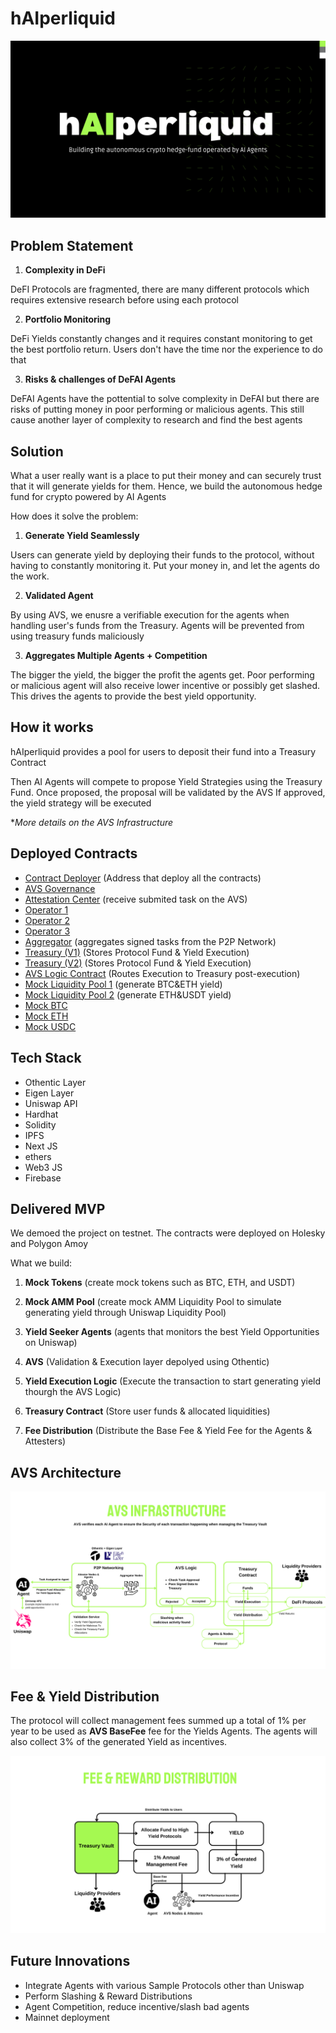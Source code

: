 # h**AI**perliquid

![](img/title.png)

## Problem Statement

1. **Complexity in DeFi**

DeFI Protocols are fragmented, there are many different protocols which requires extensive research before using each protocol

2. **Portfolio Monitoring**

DeFi Yields constantly changes and it requires constant monitoring to get the best portfolio return. Users don't have the time nor the experience to do that

3. **Risks & challenges of DeFAI Agents**

DeFAI Agents have the pottential to solve complexity in DeFAI but there are risks of putting money in poor performing or malicious agents. This still cause another layer of complexity to research and find the best agents
 

## Solution

What a user really want is a place to put their money and can securely trust that it will generate yields for them. Hence, we build the autonomous hedge fund for crypto powered by AI Agents

How does it solve the problem:

1. **Generate Yield Seamlessly**

Users can generate yield by deploying their funds to the protocol, without having to constantly monitoring it. Put your money in, and let the agents do the work.

2. **Validated Agent**

By using AVS, we enusre a verifiable execution for the agents when handling user's funds from the Treasury. Agents will be prevented from using treasury funds maliciously

3. **Aggregates Multiple Agents + Competition**

The bigger the yield, the bigger the profit the agents get. Poor performing or malicious agent will also receive lower incentive or possibly get slashed. This drives the agents to provide the best yield opportunity.


## How it works

hAIperliquid provides a pool for users to deposit their fund into a Treasury Contract

Then AI Agents will compete to propose Yield Strategies using the Treasury Fund.
Once proposed, the proposal will be validated by the AVS
If approved, the yield strategy will be executed

**More details on the AVS Infrastructure*

## Deployed Contracts

- [Contract Deployer](https://amoy.polygonscan.com/address/0x74EF2a3c2CC1446643Ab59e5b65dd86665521F1c) (Address that deploy all the contracts)
- [AVS Governance](https://holesky.etherscan.io/address/0xEa8C96d14055a076547CC3e88eE36404B224ef71)
- [Attestation Center](https://amoy.polygonscan.com/address/0x426b372645E195eaB6AEa117D106a9e2766F373e) (receive submited task on the AVS)
- [Operator 1](https://holesky.etherscan.io/address/0x7151FF7b655749998b843Cb1C817a43C28f46cB9)
- [Operator 2](https://holesky.etherscan.io/address/0xA04C1159e8f5121f612745C593D3d076a0220CD4)
- [Operator 3](https://holesky.etherscan.io/address/0x0a1d3b31cDE4a1D1Ca01a775B577904d97659736)
- [Aggregator](https://amoy.polygonscan.com/address/0x7151FF7b655749998b843Cb1C817a43C28f46cB9) (aggregates signed tasks from the P2P Network)
- [Treasury (V1)](https://amoy.polygonscan.com/address/0xC289d9d42A4d10D0E84e82D7Aa23d28F0Cab2d0d) (Stores Protocol Fund & Yield Execution)
- [Treasury (V2)](https://amoy.polygonscan.com/address/0x649991C41B44A92DE5909202378F6Ea4CaD5a8F6) (Stores Protocol Fund & Yield Execution)
- [AVS Logic Contract](https://amoy.polygonscan.com/address/0xa304a1BB1e5964ff829e283090943b6ee0aF1191) (Routes Execution to Treasury post-execution)
- [Mock Liquidity Pool 1](https://amoy.polygonscan.com/address/0x13C7a2C80304167C9494449edED13d177668AF75) (generate BTC&ETH yield)
- [Mock Liquidity Pool 2](https://amoy.polygonscan.com/address/0xF778172389A7AC66E3989Fb2c8Ce127FdC3c58a3) (generate ETH&USDT yield)
- [Mock BTC](https://amoy.polygonscan.com/address/0x39683204f4822A75A3264a9e6583e9105fAD3fAc)
- [Mock ETH](https://amoy.polygonscan.com/address/0x88ad8906909211929a71fE5A070e651b588D98e4)
- [Mock USDC](https://amoy.polygonscan.com/address/0x69E91edE2DD58542f560ec976C160e37C8C256FB)

## Tech Stack

- Othentic Layer
- Eigen Layer
- Uniswap API
- Hardhat
- Solidity
- IPFS
- Next JS
- ethers
- Web3 JS
- Firebase

## Delivered MVP

We demoed the project on testnet. The contracts were deployed on Holesky and Polygon Amoy 

What we build:
1. **Mock Tokens** (create mock tokens such as BTC, ETH, and USDT)

2. **Mock AMM Pool** (create mock AMM Liquidity Pool to simulate generating yield through Uniswap Liquidity Pool)

3. **Yield Seeker Agents** (agents that monitors the best Yield Opportunities on Uniswap)

4. **AVS** (Validation & Execution layer depolyed using Othentic)

5. **Yield Execution Logic** (Execute the transaction to start generating yield thourgh the AVS Logic)

6. **Treasury Contract** (Store user funds & allocated liquidities)

7. **Fee Distribution** (Distribute the Base Fee & Yield Fee for the Agents & Attesters)


## AVS Architecture

![](img/architecture.png)

## Fee & Yield Distribution

The protocol will collect management fees summed up a total of 1% per year to be used as **AVS BaseFee** fee for the Yields Agents. The agents will also collect 3% of the generated Yield as incentives.

![](img/fee.png)

## Future Innovations

- Integrate Agents with various Sample Protocols other than Uniswap
- Perform Slashing & Reward Distributions
- Agent Competition, reduce incentive/slash bad agents
- Mainnet deployment


























